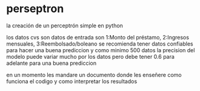 # perseptron
la creación de un perceptrón simple en python 

los datos cvs son datos de entrada son 1:Monto del préstamo, 2:Ingresos mensuales, 3:Reembolsado/boleano
se recomienda tener datos confiables para hacer una buena prediccion y como minimo 500 datos
la precision del modelo puede variar mucho por los datos pero debe tener 0.6 para adelante para una buena prediccion 

en un momento les mandare un documento donde les enseñere como funciona el codigo y como interpretar los resultados 
